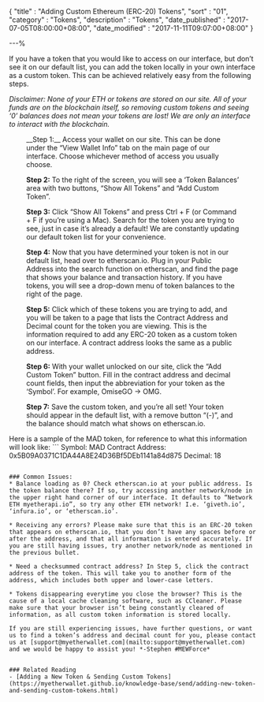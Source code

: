 {
"title"       : "Adding Custom Ethereum (ERC-20) Tokens",
"sort"        : "01",
"category"    : "Tokens",
"description" : "Tokens",
"date_published" : "2017-07-05T08:00:00+08:00",
"date_modified"  : "2017-11-11T09:07:00+08:00"
}

---%

  If you have a token that you would like to access on our interface, but don’t see it on our default list, you can add the token locally in your own interface as a custom token. This can be achieved relatively easy from the following steps.  

  *Disclaimer: None of your ETH or tokens are stored on our site. All of your funds are on the blockchain itself, so removing custom tokens and seeing ‘0’ balances does not mean your tokens are lost! We are only an interface to interact with the blockchain.*  
  <div style="padding: 0 35px;">
  __Step 1:__ Access your wallet on our site. This can be done under the “View Wallet Info” tab on the main page of our interface. Choose whichever method of access you usually choose.

  __Step 2:__ To the right of the screen, you will see a ‘Token Balances’ area with two buttons, “Show All Tokens” and “Add Custom Token”.

  __Step 3:__ Click “Show All Tokens” and press Ctrl + F (or Command + F if you’re using a Mac). Search for the token you are trying to see, just in case it’s already a default! We are constantly updating our default token list for your convenience.

  __Step 4:__ Now that you have determined your token is not in our default list, head over to etherscan.io. Plug in your Public Address into the search function on etherscan, and find the page that shows your balance and transaction history. If you have tokens, you will see a drop-down menu of token balances to the right of the page.

  __Step 5:__ Click which of these tokens you are trying to add, and you will be taken to a page that lists the Contract Address and Decimal count for the token you are viewing. This is the information required to add any ERC-20 token as a custom token on our interface. A contract address looks the same as a public address.

  __Step 6:__ With your wallet unlocked on our site, click the “Add Custom Token” button. Fill in the contract address and decimal count fields, then input the abbreviation for your token as the ‘Symbol’. For example, OmiseGO -> OMG.

  __Step 7:__ Save the custom token, and you’re all set! Your token should appear in the default list, with a remove button “(-)”, and the balance should match what shows on etherscan.io.
  </div>
  Here is a sample of the MAD token, for reference to what this information will look like:
  ```
    Symbol: MAD
    Contract Address: 0x5B09A0371C1DA44A8E24D36Bf5DEb1141a84d875
    Decimal: 18

  ```  

### Common Issues:
  * Balance loading as 0? Check etherscan.io at your public address. Is the token balance there? If so, try accessing another network/node in the upper right hand corner of our interface. It defaults to “Network ETH myetherapi.io”, so try any other ETH network! I.e. ‘giveth.io’, ‘infura.io’, or ‘etherscan.io’.

  * Receiving any errors? Please make sure that this is an ERC-20 token that appears on etherscan.io, that you don’t have any spaces before or after the address, and that all information is entered accurately. If you are still having issues, try another network/node as mentioned in the previous bullet.

  * Need a checksummed contract address? In Step 5, click the contract address of the token. This will take you to another form of the address, which includes both upper and lower-case letters.

  * Tokens disappearing everytime you close the browser? This is the cause of a local cache cleaning software, such as CCleaner. Please make sure that your browser isn’t being constantly cleared of information, as all custom token information is stored locally.

If you are still experiencing issues, have further questions, or want us to find a token’s address and decimal count for you, please contact us at [support@myetherwallet.com](mailto:support@myetherwallet.com) and we would be happy to assist you! *-Stephen #MEWForce*


### Related Reading
- [Adding a New Token & Sending Custom Tokens](https://myetherwallet.github.io/knowledge-base/send/adding-new-token-and-sending-custom-tokens.html)
